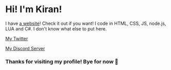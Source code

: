 # Hi! I'm Kiran!
I have [a website](https://kiranpl.com)!
Check it out if you want!
I code in HTML, CSS, JS, node.js, LUA and C#.
I don't know what else to put here.

[My Twitter](https://twitter.com/hiimkiran_)

[My Discord Server](https://discord.gg/Kv9EChFgwu)

### Thanks for visiting my profile! Bye for now :wave:

